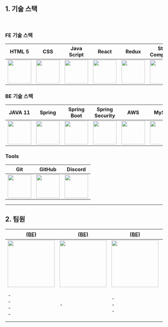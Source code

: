 ## 1. 기술 스택 

<br/>

### FE 기술 스택
| HTML 5| CSS | Java Script | React | Redux | Styled<br/>Components |
|-------------------------------------------------------------------------------------------------------------------------------------------------------------------------|--------------------------------------------|-----------------------------------------------|-----------------------------------------------|-----------------------------------------------|-----------------------------------------------|
|<img src="https://img.icons8.com/?size=512&id=20909&format=png" width=75px ></img> |<img src="https://img.icons8.com/?size=512&id=21278&format=png" width=75px ></img> |<img src="https://img.icons8.com/?size=512&id=108784&format=png" width=75px ></img> |<img src="https://img.icons8.com/?size=512&id=123603&format=png" width=75px ></img> |<img src="https://img.icons8.com/?size=512&id=jD-fJzVguBmw&format=png" width=75px ></img> |<img src="https://img.icons8.com/?size=512&id=ttxR7mXaDvqS&format=png" width=75px ></img>|

### BE 기술 스택
| JAVA 11                                                                            | Spring                                                                             | Spring Boot                                                                        | Spring<br/>Security                                                                | AWS                                                                                | MySql                                                                                     | JWT                                                                                |
|------------------------------------------------------------------------------------|------------------------------------------------------------------------------------|------------------------------------------------------------------------------------|------------------------------------------------------------------------------------|------------------------------------------------------------------------------------|-------------------------------------------------------------------------------------------|------------------------------------------------------------------------------------|
| <img src="https://img.icons8.com/?size=512&id=13679&format=png" width=75px ></img> | <img src="https://img.icons8.com/?size=512&id=90519&format=png" width=75px ></img> | <img src="https://img.icons8.com/?size=512&id=90519&format=png" width=75px ></img> | <img src="https://img.icons8.com/?size=512&id=16231&format=png" width=75px ></img> | <img src="https://img.icons8.com/?size=512&id=33039&format=png" width=75px ></img> | <img src="https://img.icons8.com/?size=512&id=UFXRpPFebwa2&format=png" width=75px ></img> | <img src="https://img.icons8.com/?size=512&id=15451&format=png" width=75px ></img> |

### Tools
| Git | GitHub | Discord |
|-------------------------------------------------------------------------------------------------------------------------------------------------------------------------|--------------------------------------------|-----------------------------------------------|
|<img src="https://img.icons8.com/?size=512&id=xBKl2pdJg5kk&format=png" width=75px ></img> |<img src="https://img.icons8.com/?size=512&id=12599&format=png" width=75px ></img>| <img src="https://img.icons8.com/?size=512&id=iSpYyK95XXZn&format=png" width=75px ></img>|

---

## 2. 팀원

| [(BE)]()                                                                                                                                 | [(BE)]()                     | [(BE)]() | [(FE)]() | [(FE)]()                                                                                             |(FE)]() | [장용민(FE)](https://github.com/poiuy4004) |
|-------------------------------------------------------------------------------------------------------------------------------------------------------------------------|------------------------------|-----------------------------------------------|-----------------------------------------------|--------------------------------------------------------------------------------------------------------------------------------------------|----------------|------------------------------------------|
|<img src="width=525&height=525" width=150px ></img>| <img src="" width=150px ></img> | <img src="" width=150px ></img>|<img src="" width=150px ></img>|<img src="width=525&height=525" width=150 ></img>|<img src="" width=150px ></img>|<img src="" width=150px ></img>|
|- <br/>- <br/>- <br/>- | -                            |-<br/>-<br/>-|-  <br/>- <br/>-  |-<br/>- <br/>- <br/>-|-  <br/>-<br/>- <br/>-|-  <br/>-<br/>- <br/>-<br/>-|


<br/>